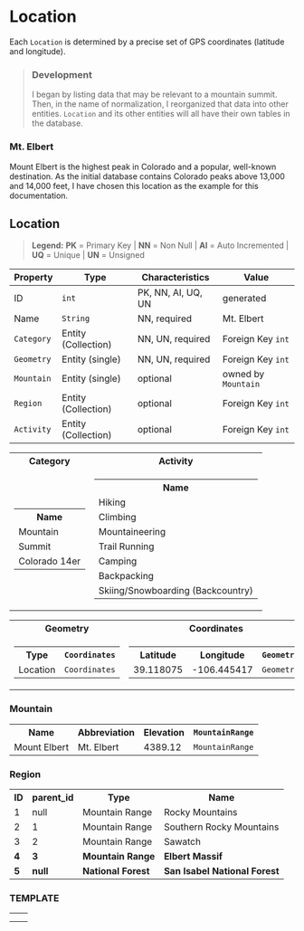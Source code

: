 # Location

Each `Location` is determined by a precise set of GPS coordinates (latitude and longitude).

> ### Development
> I began by listing data that may be relevant to a mountain summit.  Then, in the name of normalization, I reorganized that data into other entities.  `Location` and its other entities will all have their own tables in the database.

### Mt. Elbert

Mount Elbert is the highest peak in Colorado and a popular, well-known destination.  As the initial database contains Colorado peaks above 13,000 and 14,000 feet, I have chosen this location as the example for this documentation.

## Location

> **Legend:** **PK** = Primary Key | **NN** = Non Null | **AI** = Auto Incremented | **UQ** = Unique | **UN** = Unsigned


| Property | Type | Characteristics | Value |
| --- | --- | --- | --- |
| ID | `int` | PK, NN, AI, UQ, UN | generated |
| Name | `String` | NN, required | Mt. Elbert |
| `Category` | Entity (Collection) | NN, UN, required | Foreign Key `int` |
| `Geometry` | Entity (single) | NN, UN, required | Foreign Key `int` |
| `Mountain` | Entity (single) | optional | owned by `Mountain` |
| `Region` | Entity (Collection) | optional | Foreign Key `int` |
| `Activity` | Entity (Collection) | optional | Foreign Key `int` |

<table>
    <tr>
        <th>Category</th>
        <th>Activity</th>
    </tr>
    <tr>
        <td>
            <table>
                <tr>
                    <th>Name</th>
                </tr>
                <tr><td>Mountain</td></tr>
                <tr><td>Summit</td></tr>
                <tr><td>Colorado 14er</td></tr>
            </table>
        </td>
        <td>
            <table>
                <tr>
                    <th>Name</th>
                </tr>
                <tr><td>Hiking</td></tr>
                <tr><td>Climbing</td></tr>
                <tr><td>Mountaineering</td></tr>
                <tr><td>Trail Running</td></tr>
                <tr><td>Camping</td></tr>
                <tr><td>Backpacking</td></tr>
                <tr><td>Skiing/Snowboarding (Backcountry)</td></tr>
            </table>
        </td>
    </tr>
</table>

<table>
    <tr>
        <th>Geometry</th>
        <th>
            Coordinates
        </th>
    </tr>
    <tr>
        <td>
            <table>
                <tr>
                    <th>Type</th>
                    <th><code>Coordinates</code></th>
                </tr>
                <tr>
                    <td>Location</td>
                    <td><code>Coordinates</code></td>
            </table>
        </td>
        <td>
            <table>
                <tr>
                    <th>Latitude</th>
                    <th>Longitude</th>
                    <th><code>Geometry</code></th>
                </tr>
                <tr>
                    <td>39.118075</td>
                    <td>-106.445417</td>
                    <td><code>Geometry</code></td>
                </tr>
            </table>
        </td>
    </tr>
</table>

### Mountain
<table>
    <tr>
        <th>Name</th>
        <th>Abbreviation</th>
        <th>Elevation</th>
        <th><code>MountainRange</code></th>
    </tr>
    <tr>
        <td>Mount Elbert</td>
        <td>Mt. Elbert</td>
        <td>4389.12</td>
        <td><code>MountainRange</code></td>
    </tr>
</table>

### Region
<table>
    <tr>
        <th>ID</th>
        <th>parent_id</th>
        <th>Type</th>
        <th>Name</th>
    </tr>
    <tr>
        <td>1</td>
        <td>null</td>
        <td>Mountain Range</td>
        <td>Rocky Mountains</td>
    </tr>
    <tr>
        <td>2</td>
        <td>1</td>
        <td>Mountain Range</td>
        <td>Southern Rocky Mountains</td>
    </tr>
    <tr>
        <td>3</td>
        <td>2</td>
        <td>Mountain Range</td>
        <td>Sawatch</td>
    </tr>
    <tr>
        <td><b>4</b></td>
        <td><b>3</b></td>
        <td><b>Mountain Range</b></td>
        <td><b>Elbert Massif</b></td>
    </tr>
    <tr>
        <td><b>5</b></td>
        <td><b>null</b></td>
        <td><b>National Forest</b></td>
        <td><b>San Isabel National Forest</b></td>
    </tr>
</table>

### TEMPLATE
<table>
    <tr>
        <th></th>
        <th></th>
    </tr>
    <tr>
        <td></td>
        <td></td>
    </tr>
</table>
